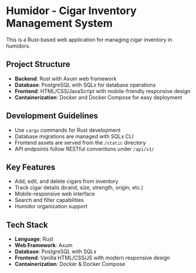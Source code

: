 # Humidor - Cigar Inventory Management System

This is a Rust-based web application for managing cigar inventory in humidors.

## Project Structure
- **Backend**: Rust with Axum web framework
- **Database**: PostgreSQL with SQLx for database operations  
- **Frontend**: HTML/CSS/JavaScript with mobile-friendly responsive design
- **Containerization**: Docker and Docker Compose for easy deployment

## Development Guidelines
- Use `cargo` commands for Rust development
- Database migrations are managed with SQLx CLI
- Frontend assets are served from the `/static` directory
- API endpoints follow RESTful conventions under `/api/v1/`

## Key Features
- Add, edit, and delete cigars from inventory
- Track cigar details (brand, size, strength, origin, etc.)
- Mobile-responsive web interface
- Search and filter capabilities
- Humidor organization support

## Tech Stack
- **Language**: Rust
- **Web Framework**: Axum
- **Database**: PostgreSQL with SQLx
- **Frontend**: Vanilla HTML/CSS/JS with modern responsive design
- **Containerization**: Docker & Docker Compose